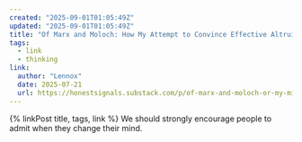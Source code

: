 ```yaml
---
created: "2025-09-01T01:05:49Z"
updated: "2025-09-01T01:05:49Z"
title: "Of Marx and Moloch: How My Attempt to Convince Effective Altruists to Become Socialists Backfired Completely"
tags:
  - link
  - thinking
link:
  author: "Lennox"
  date: 2025-07-21
  url: https://honestsignals.substack.com/p/of-marx-and-moloch-or-my-misguided
---
```


{% linkPost title, tags, link %} We should strongly encourage people to admit when they change their mind.
